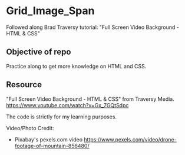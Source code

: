 # Grid_Image_Span

Followed along Brad Traversy tutorial: "Full Screen Video Background - HTML & CSS"

## Objective of repo

Practice along to get more knowledge on HTML and CSS.

## Resource

"Full Screen Video Background - HTML & CSS" from Traversy Media. https://www.youtube.com/watch?v=Gx_7GQtSdpc

The code is strictly for my learning purposes.

Video/Photo Credit:

- Pixabay's pexels.com video https://www.pexels.com/video/drone-footage-of-mountain-856480/
